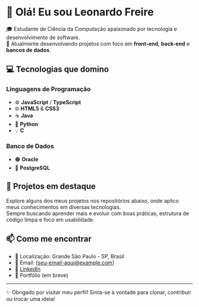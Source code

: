 # 👋 Olá! Eu sou Leonardo Freire

🎓 Estudante de Ciência da Computação apaixonado por tecnologia e desenvolvimento de software.  
🚀 Atualmente desenvolvendo projetos com foco em **front-end**, **back-end** e **bancos de dados**.

## 💻 Tecnologias que domino

### Linguagens de Programação
- ⚙️ **JavaScript** / **TypeScript**
- 🌐 **HTML5** & **CSS3**
- ☕ **Java**
- 🐍 **Python**
- 💡 **C**

### Banco de Dados
- 🟠 **Oracle**
- 🐘 **PostgreSQL**

## 📁 Projetos em destaque
Explore alguns dos meus projetos nos repositórios abaixo, onde aplico meus conhecimentos em diversas tecnologias.  
Sempre buscando aprender mais e evoluir com boas práticas, estrutura de código limpa e foco em usabilidade.

## 📫 Como me encontrar
- 📍 Localização: Grande São Paulo - SP, Brasil
- 📧 Email: [seu-email-aqui@example.com]
- 🔗 [LinkedIn](https://www.linkedin.com/in/seu-usuario)  
- 💼 Portfólio (em breve)

---

✨ Obrigado por visitar meu perfil! Sinta-se à vontade para clonar, contribuir ou trocar uma ideia!
